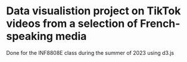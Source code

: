 # Data visualistion project on TikTok videos from a selection of French-speaking media

Done for the INF8808E class during the summer of 2023 using d3.js
